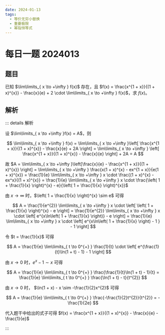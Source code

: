 ```yaml
---
date: 2024-01-13
tags:
  - 等价无穷小替换
  - 重要极限
  - 幂指恒等式
---
```


# 每日一题 2024013

## 题目

已知 $\lim\limits_{ x \to +\infty } f(x)$ 存在，且 $f(x) = \frac{x^{1 + x}}{(1 + x)^{x}} - \frac{x}{e} + 2 \cdot \lim\limits_{ x \to +\infty } f(x)$，求 $f(x)$。

## 解析

::: details 解析

设 $\lim\limits_{ x \to +\infty }f(x) = A$，则 

$$
\lim\limits_{ x \to +\infty } f(x) = \lim\limits_{ x \to +\infty }\left[  \frac{x^{1 + x}}{(1 + x)^{x}} - \frac{x}{e} + 2A \right] = \lim\limits_{ x \to +\infty } \left[ \frac{x^{1 + x}}{(1 + x)^{x}} - \frac{x}{e} \right] + 2A = A
$$

故 $A = \lim\limits_{ x \to +\infty }\left[\frac{x}{e} - \frac{x^{1 + x}}{(1 + x)^{x}} \right] = \lim\limits_{ x \to +\infty } \frac{x(1 + x)^{x} - ex^{1 + x}}{e(1 + x)^{x}} = \frac{1}{e} \lim\limits_{ x \to +\infty } x \cdot \frac{(1 + x)^{x} - ex^x}{(1 + x)^{x}} = \frac{1}{e} \lim\limits_{ x \to +\infty } x \cdot \frac{\left( 1 + \frac{1}{x} \right)^{x} - e}{\left( 1 + \frac{1}{x} \right)^{x}}$

由 $x \to \infty$ 时，$\left( 1 + \frac{1}{x} \right)^{x} \sim e$ 可得

$$
A = \frac{1}{e^{2}} \lim\limits_{ x \to +\infty } x \cdot \left[ \left( 1 + \frac{1}{x} \right)^{x} - e \right] = \frac{1}{e^{2}} \lim\limits_{ x \to +\infty } x \cdot \left[ e^{x\ln\left( 1 + \frac{1}{x} \right)} - e \right] = \frac{1}{e} \lim\limits_{ x \to +\infty } x \cdot \left[ e^{x\ln\left( 1 + \frac{1}{x} \right) - 1 } - 1 \right]
$$

令 $t = \frac{1}{x}$ 可得

$$
A = \frac{1}{e} \lim\limits_{ t \to 0^{+} } \frac{1}{t} \cdot \left[ e^{\frac{1}{t}\ln(1 + t) - 1} - 1 \right]
$$

由 $x \to 0$ 时，$e^{x} - 1 \sim x$ 可得 

$$
A = \frac{1}{e} \lim\limits_{ t \to 0^{+} }  \frac{\frac{1}{t}\ln(1 + t) - 1}{t} = \frac{1}{e} \lim\limits_{ t \to 0^{+} } \frac{\ln(1 + t) - t}{t^{2}}
$$

由 $x \to 0$ 时， $\ln(1 + x) - x \sim -\frac{1}{2}x^{2}$ 可得 

$$
A = \frac{1}{e} \lim\limits_{ t \to 0^{+} } \frac{-\frac{1}{2}t^{2}}{t^{2}} = -\frac{1}{2e}
$$

代入题干中给出的式子可得 $f(x) = \frac{x^{1 + x}}{(1 + x)^{x}} - \frac{x}{e} - \frac{1}{e}$

:::

